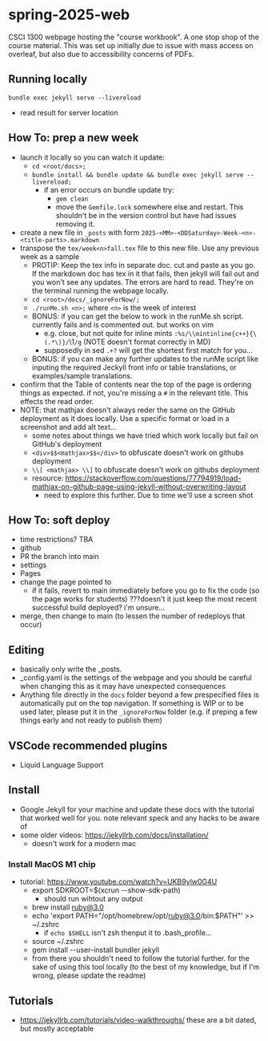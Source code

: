 # spring-2025-web
CSCI 1300 webpage hosting the "course workbook". A one stop shop of the course material. This was set up initially due to issue with mass access on overleaf, but also due to accessibility concerns of PDFs.

## Running locally
`bundle exec jekyll serve --livereload`
*  read result for server location

## How To: prep a new week
- launch it locally so you can watch it update: 
    - `cd <root/docs>;`
    - `bundle install && bundle update && bundle exec jekyll serve --livereload;`
        - if an error occurs on bundle update try:
            - `gem clean`
            - move the `Gemfile.lock` somewhere else and restart. This shouldn't be in the version control but have had issues removing it.
- create a new file in `_posts` with form `2025-<MM>-<DDSaturday>-Week-<n>-<title-parts>.markdown`
- transpose the `tex/week<n>fall.tex` file to this new file. Use any previous week as a sample
    - PROTIP: Keep the tex info in separate doc. cut and paste as you go. If the markdown doc has tex in it that fails, then jekyll will fail out and you won't see any updates. The errors are hard to read. They're on the terminal running the webpage locally.
    - `cd <root>/docs/_ignoreForNow/;`
    - `./runMe.sh <n>;` where `<n>` is the week of interest
    - BONUS: if you can get the below to work in the runMe.sh script. currently fails and is commented out. but works on vim
        - e.g. close, but not quite for inline mints `:%s/\\mintinline{c++}{\(.*\)}/`\1`/g` (NOTE doesn't format correctly in MD)
        - supposedly in sed `.+?` will get the shortest first match for you...
    - BONUS: if you can make any further updates to the runMe script like inputing the required Jeckyll front info or table translations, or examples/sample translations.
- confirm that the Table of contents near the top of the page is ordering things as expected. if not, you're missing a `#` in the relevant title. This effects the read order.
- NOTE: that mathjax doesn't always reder the same on the GitHub deployment as it does locally. Use a specific format or load in a screenshot and add alt text...
    - some notes about things we have tried which work locally but fail on GitHub's deployment
    - `<div>$$<mathjax>$$</div>` to obfuscate doesn't work on githubs deployment
    - `\\[ <mathjax> \\]`  to obfuscate doesn't work on githubs deployment
    - resource: https://stackoverflow.com/questions/77794919/load-mathjax-on-github-page-using-jekyll-without-overwriting-layout
        - need to explore this further. Due to time we'll use a screen shot
        



## How To: soft deploy
- time restrictions? TBA
- github
- PR the branch into main
- settings
- Pages
- change the page pointed to
    - if it fails, revert to main immediately before you go to fix the code (so the page works for students) ???doesn't it just keep the most recent successful build deployed? i'm unsure...
- merge, then change to main (to lessen the number of redeploys that occur)


## Editing
- basically only write the _posts.
- _config.yaml is the settings of the webpage and you should be careful when changing this as it may have unexpected consequences
- Anything file directly in the `docs` folder beyond a few prespecified files is automatically  put on the top navigation. If something is WIP or to be used later, please put it in the `_ignoreForNow` folder (e.g. if preping a few things early and not ready to publish them)


## VSCode recommended plugins
- Liquid Language Support


## Install
- Google Jekyll for your machine and update these docs with the tutorial that worked well for you. note relevant speck and any hacks to be aware of
- some older videos: https://jekyllrb.com/docs/installation/
    - doesn't work for a modern mac

### Install MacOS M1 chip
- tutorial: https://www.youtube.com/watch?v=UKB9ylw0G4U 
    - export SDKROOT=$(xcrun --show-sdk-path)
        - should run wihtout any output
    - brew install ruby@3.0
    - echo 'export PATH="/opt/homebrew/opt/ruby@3.0/bin:$PATH"' >> ~/.zshrc
        - if `echo $SHELL` isn't zsh thenput it to .bash_profile...
    - source ~/.zshrc
    - gem install --user-install bundler jekyll
    - from there you shouldn't need to follow the tutorial further. for the sake of using this tool locally (to the best of my knowledge, but if I'm wrong, please update the readme)


## Tutorials
- https://jekyllrb.com/tutorials/video-walkthroughs/ these are a bit dated, but mostly acceptable

